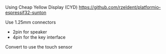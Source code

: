 Using Cheap Yellow Display (CYD)
https://github.com/rzeldent/platformio-espressif32-sunton

Use 1.25mm connectors
- 2pin for speaker
- 4pin for the key interface

Convert to use the touch sensor
